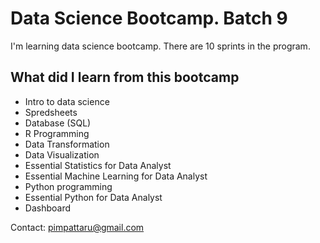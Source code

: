 # Data Science Bootcamp. Batch 9

I'm learning data science bootcamp. There are 10 sprints in the program.

## What did I learn from this bootcamp

- Intro to data science
- Spredsheets
- Database (SQL)
- R Programming
- Data Transformation
- Data Visualization
- Essential Statistics for Data Analyst
- Essential Machine Learning for Data Analyst
- Python programming
- Essential Python for Data Analyst
- Dashboard

Contact: pimpattaru@gmail.com

